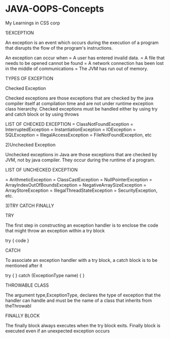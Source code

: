 # JAVA-OOPS-Concepts
My Learnings in CSS corp


1)EXCEPTION

An exception is an event  which occurs during the 
execution of a program that disrupts the flow of the program's instructions.

An exception can occur when
= A user has entered invalid data.
= A file that needs to be opened cannot be found
= A network connection has been lost in the middle of 
  communications 
= The JVM has run out of memory.

TYPES OF EXCEPTION

Checked Exception

Checked exceptions are those exceptions that are checked by the java compiler
itself at compilation time and are not under runtime exception class hierarchy.
Checked exceptions must be handled either by using try and catch block or by using throws

LIST OF CHECKED EXCEPTION
= ClassNotFoundException
= InterruptedException
= InstantiationException
= IOException
= SQLException
= IllegalAccessException
= FileNotFoundException, etc

2)Unchecked Exception

Unchecked exceptions in Java are those exceptions that are checked by JVM,
not by java compiler. They occur during the runtime of a program.

LIST OF UNCHECKED EXCEPTION

= ArithmeticException
= ClassCastException
= NullPointerException
= ArrayIndexOutOfBoundsException
= NegativeArraySizeException
= ArrayStoreException
= IllegalThreadStateException
= SecurityException, etc.

3)TRY CATCH FINALLY

TRY

The first step in constructing an exception handler 
is to enclose the code that might throw an 
exception within a try block

try 
{ code }


CATCH

To associate an exception handler with a try block, 
a catch block is to be mentioned after it

try
{ } 
catch (ExceptionType name)
{ }

THROWABLE CLASS

The argument type,ExceptionType, declares the 
type of exception that the handler can handle and 
must be the name of a class that inherits from 
theThrowabl

FINALLY BLOCK

The finally block always executes when 
the try block exits.
Finally block is executed even if an unexpected 
exception occurs


